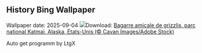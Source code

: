 ## History Bing Wallpaper
Wallpaper date: 2025-09-04
![](https://www.bing.com/th?id=OHR.WrestlingBears_FR-CA4913260045_UHD.jpg&w=1000)Download: [Bagarre amicale de grizzlis, parc national Katmai, Alaska, États-Unis (© Cavan Images/Adobe Stock)](https://www.bing.com/th?id=OHR.WrestlingBears_FR-CA4913260045_UHD.jpg)

Auto get programm by LtgX
